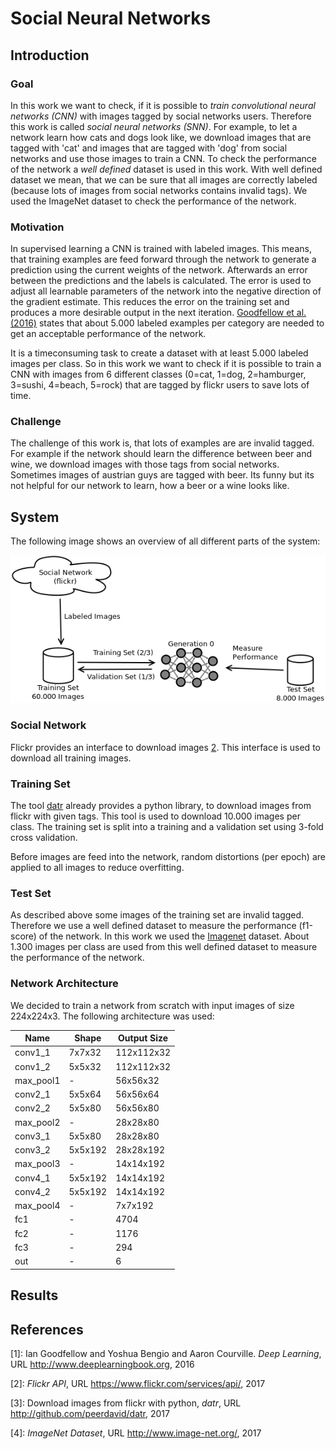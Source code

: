 # Social Neural Networks


## Introduction
### Goal
In this work we want to check, if it is possible to *train convolutional neural networks (CNN)*
with images tagged by social networks users. Therefore this work is called *social neural networks (SNN)*.
For example, to let a network learn how cats and dogs look like, we download images that are tagged with 'cat' 
and images that are tagged with 'dog' from social networks and use those images to train a CNN. To check the 
performance of the network a *well defined* dataset is used in this work. 
With well defined dataset we mean, that we can be sure that all images are correctly labeled (because lots of images from social 
networks contains invalid tags). We used the ImageNet dataset to check the performance of the network.

### Motivation
In supervised learning a CNN is trained with labeled images. This means, that training examples
are feed forward through the network to generate a prediction using the current weights of the network. Afterwards an error between the
predictions and the labels is calculated. The error is used to adjust all learnable parameters of the network into the negative 
direction of the gradient estimate. This reduces the error on the training set and produces a more
desirable output in the next iteration. [Goodfellow et al. (2016)](#Goodfellow-et-al-2016) states that about 5.000 labeled examples per category
are needed to get an acceptable performance of the network. 

It is a timeconsuming task to create a dataset with at least 5.000 labeled images per class. So in this work we want to check if it
is possible to train a CNN with images from 6 different classes (0=cat, 1=dog, 2=hamburger, 3=sushi, 4=beach, 5=rock) 
that are tagged by flickr users to save lots of time.

### Challenge
The challenge of this work is, that lots of examples are are invalid tagged. For example if the network should learn 
the difference between beer and wine, we download images with those tags from social networks. Sometimes images
of austrian guys are tagged with beer. Its funny but its not helpful for our network to learn, how a beer or a wine looks like.

## System
The following image shows an overview of all different parts of the system:

![System Overview](docs/system-overview.png)

### Social Network
Flickr provides an interface to download images [2](#Flickr-Api-2017). This interface is used
to download all training images.

### Training Set
The tool [datr](#Flickr-Api-2017)
already provides a python library, to download images from flickr with given tags. This tool is used
to download 10.000 images per class. The training set is split into a training and a validation set using 
3-fold cross validation.

Before images are feed into the network, random distortions (per epoch) are applied to all images to reduce
overfitting.

### Test Set
As described above some images of the training set are invalid tagged. Therefore we use a well defined dataset
to measure the performance (f1-score) of the network. In this work we used the [Imagenet](Imagenet-2017) dataset.
About 1.300 images per class are used from this well defined dataset to measure the performance of the network.

### Network Architecture
We decided to train a network from scratch with input images of size 224x224x3.
The following architecture was used:

| Name          | Shape            | Output Size  |
| ------------- | ---------------- | ------------ |
| conv1_1       | 7x7x32           | 112x112x32   |
| conv1_2       | 5x5x32           | 112x112x32   |
| max_pool1     | -                | 56x56x32     |
| conv2_1       | 5x5x64           | 56x56x64     |
| conv2_2       | 5x5x80           | 56x56x80     |
| max_pool2     | -                | 28x28x80     |
| conv3_1       | 5x5x80           | 28x28x80     |
| conv3_2       | 5x5x192          | 28x28x192    |
| max_pool3     | -                | 14x14x192    |
| conv4_1       | 5x5x192          | 14x14x192    |
| conv4_2       | 5x5x192          | 14x14x192    |
| max_pool4     | -                | 7x7x192      |
| fc1           | -                | 4704         |
| fc2           | -                | 1176         |
| fc3           | -                | 294          |
| out           | -                | 6            |


## Results 



## References
<a name="Goodfellow-et-al-2016">[1]</a>: Ian Goodfellow and Yoshua Bengio and Aaron Courville. *Deep Learning*, 
URL <a href="http://www.deeplearningbook.org">http://www.deeplearningbook.org</a>, 2016

<a name="Flickr-Api-2017">[2]</a>: *Flickr API*, 
URL <a hrref="https://www.flickr.com/services/api/">https://www.flickr.com/services/api/</a>, 2017

<a name="Datr-2017">[3]</a>: Download images from flickr with python, *datr*, 
URL <a hrref="http://github.com/peerdavid/datr">http://github.com/peerdavid/datr</a>, 2017

<a name="Imagenet-2017">[4]</a>: *ImageNet Dataset*, 
URL <a hrref="http://www.image-net.org/">http://www.image-net.org/</a>, 2017